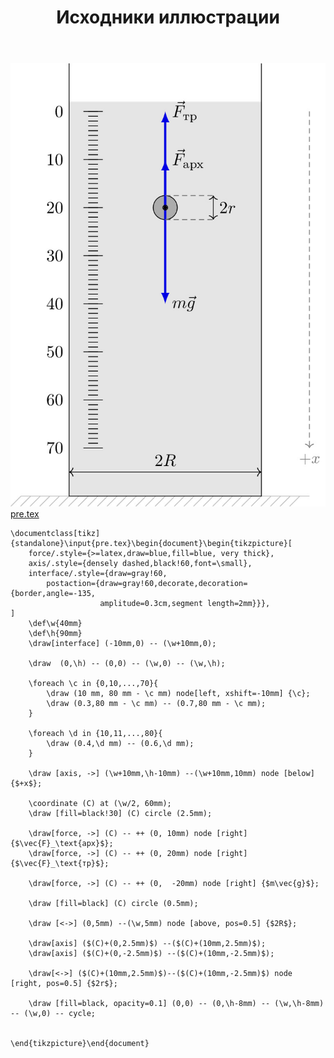 ﻿---
title: "Исходники иллюстрации"
type: "notpost"
---
<a class="imag2" href="/cook/gallery/tikzpicture_c6a864040f033990bf88136fe344b737.tex"><img src="/cook/gallery/tikzpicture_c6a864040f033990bf88136fe344b737.pdf.jpg" alt=""></a>
<a href="/cook/gallery/pre">pre.tex</a>
<pre><code class="language-latex">\documentclass[tikz]{standalone}\input{pre.tex}\begin{document}\begin{tikzpicture}[
    force/.style={>=latex,draw=blue,fill=blue, very thick},
    axis/.style={densely dashed,black!60,font=\small},
    interface/.style={draw=gray!60,
        postaction={draw=gray!60,decorate,decoration={border,angle=-135,
                    amplitude=0.3cm,segment length=2mm}}},
]
	\def\w{40mm}
	\def\h{90mm}
	\draw[interface] (-10mm,0) -- (\w+10mm,0);

	\draw  (0,\h) -- (0,0) -- (\w,0) -- (\w,\h);

	\foreach \c in {0,10,...,70}{
 		\draw (10 mm, 80 mm - \c mm) node[left, xshift=-10mm] {\c};
 		\draw (0.3,80 mm - \c mm) -- (0.7,80 mm - \c mm);
	}

 	\foreach \d in {10,11,...,80}{
 		\draw (0.4,\d mm) -- (0.6,\d mm);
 	}

	\draw [axis, ->] (\w+10mm,\h-10mm) --(\w+10mm,10mm) node [below] {$+x$};

	\coordinate (C) at (\w/2, 60mm);
	\draw [fill=black!30] (C) circle (2.5mm);

	\draw[force, ->] (C) -- ++ (0, 10mm) node [right] {$\vec{F}_\text{арх}$};
	\draw[force, ->] (C) -- ++ (0, 20mm) node [right] {$\vec{F}_\text{тр}$};

	\draw[force, ->] (C) -- ++ (0,  -20mm) node [right] {$m\vec{g}$};

	\draw [fill=black] (C) circle (0.5mm);

	\draw [<->] (0,5mm) --(\w,5mm) node [above, pos=0.5] {$2R$};

	\draw[axis] ($(C)+(0,2.5mm)$) --($(C)+(10mm,2.5mm)$);
	\draw[axis] ($(C)+(0,-2.5mm)$) --($(C)+(10mm,-2.5mm)$);

	\draw[<->] ($(C)+(10mm,2.5mm)$)--($(C)+(10mm,-2.5mm)$) node [right, pos=0.5] {$2r$};

	\draw [fill=black, opacity=0.1] (0,0) -- (0,\h-8mm) -- (\w,\h-8mm) -- (\w,0) -- cycle;


\end{tikzpicture}\end{document}</code></pre>